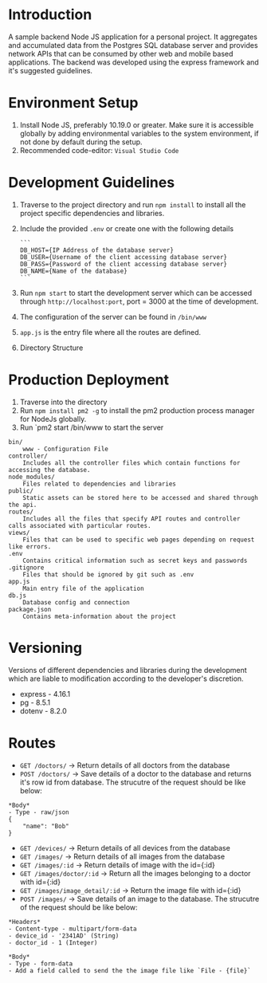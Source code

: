 # Introduction

A sample backend Node JS application for a personal project. It aggregates and accumulated data from the Postgres SQL database server and provides network APIs that can be consumed by other web and mobile based applications. The backend was developed using the express framework and it's suggested guidelines.

# Environment Setup

1.  Install Node JS, preferably 10.19.0 or greater. Make sure it is accessible globally by adding environmental variables to the system environment, if not done by default during the setup.
2.  Recommended code-editor: `Visual Studio Code`

# Development Guidelines

1.  Traverse to the project directory and run `npm install` to install all the project specific dependencies and libraries.
2.  Include the provided `.env` or create one with the following details
      
        ```
        DB_HOST={IP Address of the database server}
        DB_USER={Username of the client accessing database server}
        DB_PASS={Password of the client accessing database server}
        DB_NAME={Name of the database}
        ```

3.  Run `npm start` to start the development server which can be accessed through `http://localhost:port`, port = 3000 at the time of development.
4.  The configuration of the server can be found in `/bin/www`
5.  `app.js` is the entry file where all the routes are defined.
6.  Directory Structure

# Production Deployment

1. Traverse into the directory
2. Run `npm install pm2 -g` to install the pm2 production process manager for NodeJs globally.
3. Run `pm2 start /bin/www to start the server

```
bin/
    www - Configuration File
controller/
    Includes all the controller files which contain functions for accessing the database.
node_modules/
    Files related to dependencies and libraries
public/
    Static assets can be stored here to be accessed and shared through the api.
routes/
    Includes all the files that specify API routes and controller calls associated with particular routes.
views/
    Files that can be used to specific web pages depending on request like errors.
.env 
    Contains critical information such as secret keys and passwords
.gitignore
    Files that should be ignored by git such as .env
app.js
    Main entry file of the application 
db.js
    Database config and connection 
package.json
    Contains meta-information about the project
```

# Versioning

Versions of different dependencies and libraries during the development which are liable to modification according to the developer's discretion.

- express - 4.16.1
- pg - 8.5.1
- dotenv - 8.2.0

# Routes

- `GET /doctors/` -> Return details of all doctors from the database
- `POST /doctors/` -> Save details of a doctor to the database and returns it's row id from database. The strucutre of the request should be like below:
```
*Body*
- Type - raw/json
{
    "name": "Bob"
}
```
- `GET /devices/` -> Return details of all devices from the database
- `GET /images/` -> Return details of all images from the database
- `GET /images/:id` -> Return details of image with the id={:id}
- `GET /images/doctor/:id` -> Return all the images belonging to a doctor with id={:id}
- `GET /images/image_detail/:id` -> Return the image file with id={:id}
- `POST /images/` -> Save details of an image to the database. The strucutre of the request should be like below:
```
*Headers*
- Content-type - multipart/form-data
- device_id - '2341AD' (String)
- doctor_id - 1 (Integer)

*Body*
- Type - form-data
- Add a field called to send the the image file like `File - {file}`

```
